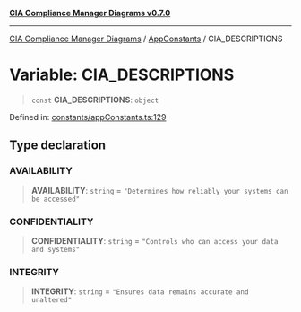 [**CIA Compliance Manager Diagrams v0.7.0**](../../../README.md)

***

[CIA Compliance Manager Diagrams](../../../globals.md) / [AppConstants](../README.md) / CIA\_DESCRIPTIONS

# Variable: CIA\_DESCRIPTIONS

> `const` **CIA\_DESCRIPTIONS**: `object`

Defined in: [constants/appConstants.ts:129](https://github.com/Hack23/cia-compliance-manager/blob/a904e43458f81faf7066f9da9fc149cc9f6e236d/src/constants/appConstants.ts#L129)

## Type declaration

### AVAILABILITY

> **AVAILABILITY**: `string` = `"Determines how reliably your systems can be accessed"`

### CONFIDENTIALITY

> **CONFIDENTIALITY**: `string` = `"Controls who can access your data and systems"`

### INTEGRITY

> **INTEGRITY**: `string` = `"Ensures data remains accurate and unaltered"`
